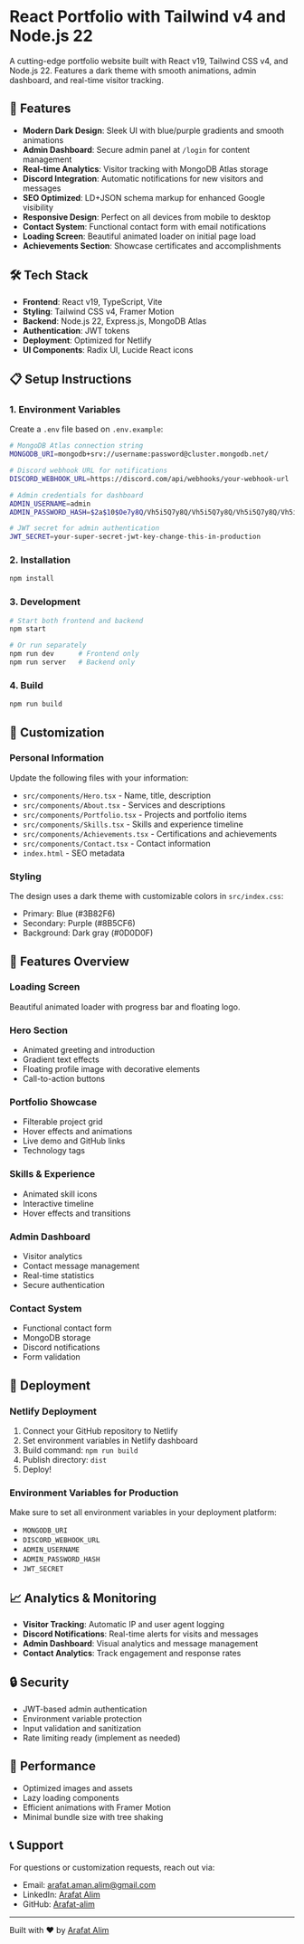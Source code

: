 # React Portfolio with Tailwind v4 and Node.js 22

A cutting-edge portfolio website built with React v19, Tailwind CSS v4, and Node.js 22. Features a dark theme with smooth animations, admin dashboard, and real-time visitor tracking.

## 🚀 Features

- **Modern Dark Design**: Sleek UI with blue/purple gradients and smooth animations
- **Admin Dashboard**: Secure admin panel at `/login` for content management
- **Real-time Analytics**: Visitor tracking with MongoDB Atlas storage
- **Discord Integration**: Automatic notifications for new visitors and messages
- **SEO Optimized**: LD+JSON schema markup for enhanced Google visibility
- **Responsive Design**: Perfect on all devices from mobile to desktop
- **Contact System**: Functional contact form with email notifications
- **Loading Screen**: Beautiful animated loader on initial page load
- **Achievements Section**: Showcase certificates and accomplishments

## 🛠️ Tech Stack

- **Frontend**: React v19, TypeScript, Vite
- **Styling**: Tailwind CSS v4, Framer Motion
- **Backend**: Node.js 22, Express.js, MongoDB Atlas
- **Authentication**: JWT tokens
- **Deployment**: Optimized for Netlify
- **UI Components**: Radix UI, Lucide React icons

## 📋 Setup Instructions

### 1. Environment Variables

Create a `.env` file based on `.env.example`:

```bash
# MongoDB Atlas connection string
MONGODB_URI=mongodb+srv://username:password@cluster.mongodb.net/

# Discord webhook URL for notifications
DISCORD_WEBHOOK_URL=https://discord.com/api/webhooks/your-webhook-url

# Admin credentials for dashboard
ADMIN_USERNAME=admin
ADMIN_PASSWORD_HASH=$2a$10$Oe7y8Q/Vh5i5Q7y8Q/Vh5i5Q7y8Q/Vh5i5Q7y8Q/Vh5i5Q7y8Q/O

# JWT secret for admin authentication
JWT_SECRET=your-super-secret-jwt-key-change-this-in-production
```

### 2. Installation

```bash
npm install
```

### 3. Development

```bash
# Start both frontend and backend
npm start

# Or run separately
npm run dev      # Frontend only
npm run server   # Backend only
```

### 4. Build

```bash
npm run build
```

## 🎨 Customization

### Personal Information

Update the following files with your information:

- `src/components/Hero.tsx` - Name, title, description
- `src/components/About.tsx` - Services and descriptions
- `src/components/Portfolio.tsx` - Projects and portfolio items
- `src/components/Skills.tsx` - Skills and experience timeline
- `src/components/Achievements.tsx` - Certifications and achievements
- `src/components/Contact.tsx` - Contact information
- `index.html` - SEO metadata

### Styling

The design uses a dark theme with customizable colors in `src/index.css`:

- Primary: Blue (#3B82F6)
- Secondary: Purple (#8B5CF6)
- Background: Dark gray (#0D0D0F)

## 📱 Features Overview

### Loading Screen

Beautiful animated loader with progress bar and floating logo.

### Hero Section

- Animated greeting and introduction
- Gradient text effects
- Floating profile image with decorative elements
- Call-to-action buttons

### Portfolio Showcase

- Filterable project grid
- Hover effects and animations
- Live demo and GitHub links
- Technology tags

### Skills & Experience

- Animated skill icons
- Interactive timeline
- Hover effects and transitions

### Admin Dashboard

- Visitor analytics
- Contact message management
- Real-time statistics
- Secure authentication

### Contact System

- Functional contact form
- MongoDB storage
- Discord notifications
- Form validation

## 🚀 Deployment

### Netlify Deployment

1. Connect your GitHub repository to Netlify
2. Set environment variables in Netlify dashboard
3. Build command: `npm run build`
4. Publish directory: `dist`
5. Deploy!

### Environment Variables for Production

Make sure to set all environment variables in your deployment platform:

- `MONGODB_URI`
- `DISCORD_WEBHOOK_URL`
- `ADMIN_USERNAME`
- `ADMIN_PASSWORD_HASH`
- `JWT_SECRET`

## 📈 Analytics & Monitoring

- **Visitor Tracking**: Automatic IP and user agent logging
- **Discord Notifications**: Real-time alerts for visits and messages
- **Admin Dashboard**: Visual analytics and message management
- **Contact Analytics**: Track engagement and response rates

## 🔒 Security

- JWT-based admin authentication
- Environment variable protection
- Input validation and sanitization
- Rate limiting ready (implement as needed)

## 🎯 Performance

- Optimized images and assets
- Lazy loading components
- Efficient animations with Framer Motion
- Minimal bundle size with tree shaking

## 📞 Support

For questions or customization requests, reach out via:

- Email: arafat.aman.alim@gmail.com
- LinkedIn: [Arafat Alim](https://www.linkedin.com/in/arafat-alim/)
- GitHub: [Arafat-alim](https://github.com/Arafat-alim)

---

Built with ❤️ by [Arafat Alim](https://v2.dev-arafat-alim.org)
